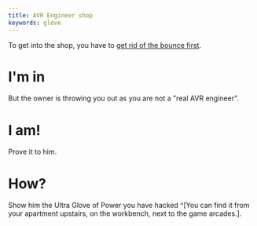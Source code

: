 ```yaml
---
title: AVR Engineer shop
keywords: glove
---
```


To get into the shop, you have to [get rid of the bounce first](01-bouncer.md).

# I'm in
But the owner is throwing you out as you are not a "real AVR engineer".

# I am!
Prove it to him.

# How?
Show him the Ultra Glove of Power you have hacked ^[You can find it from your apartment upstairs, on the workbench, next to the game arcades.].
